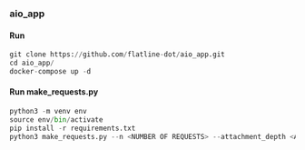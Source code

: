 ### aio_app

#### Run
````python
git clone https://github.com/flatline-dot/aio_app.git
cd aio_app/
docker-compose up -d
````

#### Run make_requests.py
````python
python3 -m venv env
source env/bin/activate
pip install -r requirements.txt
python3 make_requests.py --n <NUMBER OF REQUESTS> --attachment_depth <ATTACHMENT_DEPTH_JSON>

